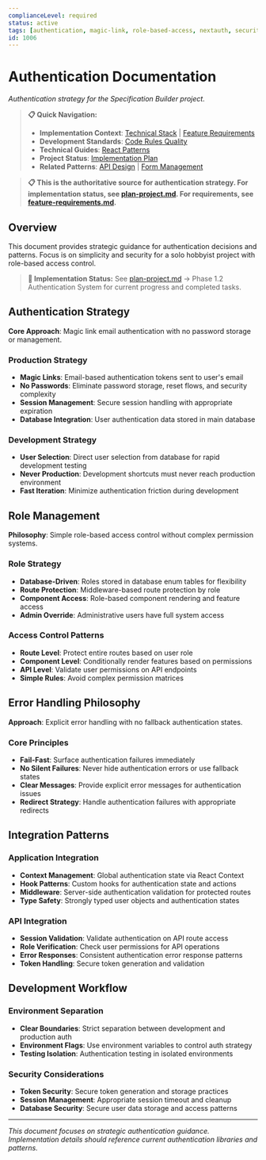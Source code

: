 ```yaml
---
complianceLevel: required
status: active
tags: [authentication, magic-link, role-based-access, nextauth, security]
id: 1006
---
```


# Authentication Documentation

*Authentication strategy for the Specification Builder project.*

<!-- AI_QUICK_REF
Overview: The strategy emphasizes simplicity for solo development while maintaining production-ready security through email-bas...
Key Rules: Magic link auth (line 22), Role-based access (line 65), DevAuth for dev only (line 40), Fail-fast auth failures (line 87)
Avoid: Password storage, Complex permission matrices, Development shortcuts in production, Silent auth failures
-->

> **📋 Quick Navigation:**
> - **Implementation Context**: [Technical Stack](../project/technical-stack.md) | [Feature Requirements](../project/feature-requirements.md)
> - **Development Standards**: [Code Rules Quality](../guides/code-rules-quality.md)
> - **Technical Guides**: [React Patterns](../guides/react-patterns.md)
> - **Project Status**: [Implementation Plan](../../plans/plan-project.md)
> - **Related Patterns**: [API Design](api-design.md) | [Form Management](form-management.md)

> **📋 This is the authoritative source for authentication strategy. For implementation status, see [plan-project.md](../../plans/plan-project.md). For requirements, see [feature-requirements.md](../project/feature-requirements.md).**

## Overview

This document provides strategic guidance for authentication decisions and patterns. Focus is on simplicity and security for a solo hobbyist project with role-based access control.

> **🔄 Implementation Status:** See [plan-project.md](../../plans/plan-project.md) → Phase 1.2 Authentication System for current progress and completed tasks.

## Authentication Strategy

**Core Approach**: Magic link email authentication with no password storage or management.

### Production Strategy
- **Magic Links**: Email-based authentication tokens sent to user's email
- **No Passwords**: Eliminate password storage, reset flows, and security complexity
- **Session Management**: Secure session handling with appropriate expiration
- **Database Integration**: User authentication data stored in main database

### Development Strategy
- **User Selection**: Direct user selection from database for rapid development testing
- **Never Production**: Development shortcuts must never reach production environment
- **Fast Iteration**: Minimize authentication friction during development

## Role Management

**Philosophy**: Simple role-based access control without complex permission systems.

### Role Strategy
- **Database-Driven**: Roles stored in database enum tables for flexibility
- **Route Protection**: Middleware-based route protection by role
- **Component Access**: Role-based component rendering and feature access
- **Admin Override**: Administrative users have full system access

### Access Control Patterns
- **Route Level**: Protect entire routes based on user role
- **Component Level**: Conditionally render features based on permissions
- **API Level**: Validate user permissions on API endpoints
- **Simple Rules**: Avoid complex permission matrices

## Error Handling Philosophy

**Approach**: Explicit error handling with no fallback authentication states.

### Core Principles
- **Fail-Fast**: Surface authentication failures immediately
- **No Silent Failures**: Never hide authentication errors or use fallback states
- **Clear Messages**: Provide explicit error messages for authentication issues
- **Redirect Strategy**: Handle authentication failures with appropriate redirects

## Integration Patterns

### Application Integration
- **Context Management**: Global authentication state via React Context
- **Hook Patterns**: Custom hooks for authentication state and actions
- **Middleware**: Server-side authentication validation for protected routes
- **Type Safety**: Strongly typed user objects and authentication states

### API Integration
- **Session Validation**: Validate authentication on API route access
- **Role Verification**: Check user permissions for API operations
- **Error Responses**: Consistent authentication error response patterns
- **Token Handling**: Secure token generation and validation

## Development Workflow

### Environment Separation
- **Clear Boundaries**: Strict separation between development and production auth
- **Environment Flags**: Use environment variables to control auth strategy
- **Testing Isolation**: Authentication testing in isolated environments

### Security Considerations
- **Token Security**: Secure token generation and storage practices
- **Session Management**: Appropriate session timeout and cleanup
- **Database Security**: Secure user data storage and access patterns

---

*This document focuses on strategic authentication guidance. Implementation details should reference current authentication libraries and patterns.*
